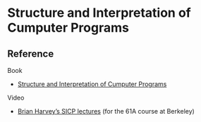 # Structure and Interpretation of Cumputer Programs

## Reference

Book

- [Structure and Interpretation of Cumputer Programs](https://mitpress.mit.edu/sites/default/files/sicp/full-text/book/book.html)

Video

- [Brian Harvey’s SICP lectures](https://archive.org/details/ucberkeley-webcast-PL3E89002AA9B9879E?sort=titleSorter) (for the 61A course at Berkeley)